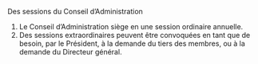 Des sessions du Conseil d’Administration
1) Le Conseil d’Administration siège en une session ordinaire annuelle.
2) Des sessions extraordinaires peuvent être convoquées en tant que de besoin, par le
Président, à la demande du tiers des membres, ou à la demande du Directeur général.